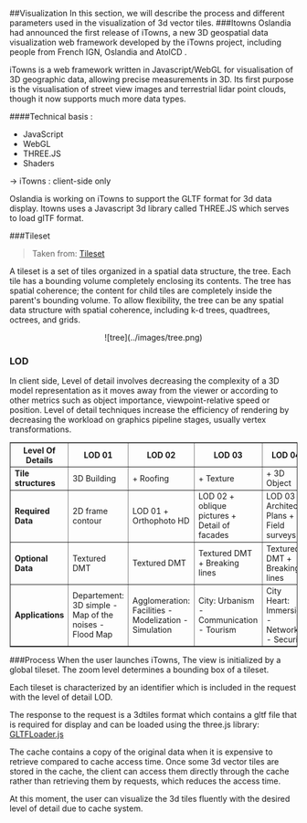 ##Visualization
In this section, we will describe the process and different parameters used in the visualization of 3d vector tiles.
###Itowns
Oslandia had announced the first release of iTowns, a new 3D geospatial data visualization web framework developed by the iTowns project, including people from French IGN, Oslandia and AtolCD .

iTowns is a web framework written in Javascript/WebGL for visualisation of 3D geographic data, allowing precise measurements in 3D. Its first purpose is the visualisation of street view images and terrestrial lidar point clouds, though it now supports much more data types.

####Technical basis :

- JavaScript
- WebGL
- THREE.JS
- Shaders

→ iTowns : client-side only

Oslandia is working on iTowns to support the GLTF format for 3d data display. Itowns uses a Javascript 3d library called THREE.JS which serves to load glTF format.

###Tileset 
> Taken from: [Tileset](https://github.com/AnalyticalGraphicsInc/3d-tiles/blob/master/README.md) 

A tileset is a set of tiles organized in a spatial data structure, the tree. Each tile has a bounding volume completely enclosing its contents. The tree has spatial coherence; the content for child tiles are completely inside the parent's bounding volume. To allow flexibility, the tree can be any spatial data structure with spatial coherence, including k-d trees, quadtrees, octrees, and grids.

<center>![tree](../images/tree.png)</center>

### LOD
In client side, Level of detail involves decreasing the complexity of a 3D model representation as it moves away from the viewer or according to other metrics such as object importance, viewpoint-relative speed or position. Level of detail techniques increase the efficiency of rendering by decreasing the workload on graphics pipeline stages, usually vertex transformations.

<table border>
<tr>
<th>Level Of Details </th>
<th>LOD 01</th>
<th>LOD 02</th>
<th>LOD 03</th>
<th>LOD 04</th>
</tr>

<tr>
<td><b>Tile structures</td>
<td>3D Building</td>
<td>+ Roofing</td>
<td>+ Texture</td>
<td>+ 3D Object</td>
</tr>

<tr>
<td><b>Required Data</td>
<td>2D frame contour</td>
<td>LOD 01 + Orthophoto HD</td>
<td>LOD 02 + oblique pictures + Detail of facades</td>
<td>LOD 03 + Architect Plans + Field surveys</td>
</tr>

<tr>
<td><b>Optional Data</td>
<td>Textured DMT</td>
<td>Textured DMT</td>
<td>Textured DMT + Breaking lines</td>
<td>Textured DMT + Breaking lines</td>
</tr>

<tr>
<td><b>Applications</td>
<td>Departement: 3D simple - Map of the noises - Flood Map</td>
<td>Agglomeration: Facilities - Modelization - Simulation</td>
<td>City: Urbanism - Communication - Tourism</td>
<td>City Heart: Immersion - Networks - Security</td>
</tr>

</table>



###Process 
When the user launches iTowns, The view is initialized by a global tileset.
The zoom level determines a bounding box of a tileset.

Each tileset is characterized by an identifier which is included in the request with the level of detail LOD. 

The response to the request is a 3dtiles format which contains a gltf file that is required for display and can be loaded using the three.js library: [GLTFLoader.js](https://github.com/mrdoob/three.js/blob/dev/examples/js/loaders/GLTFLoader.js)

The cache contains a copy of the original data when it is expensive to retrieve compared to cache access time. Once some 3d vector tiles are stored in the cache, the client can access them directly through the cache rather than retrieving them by requests, which reduces the access time.

At this moment, the user can visualize the 3d tiles fluently with the desired level of detail due to cache system.


